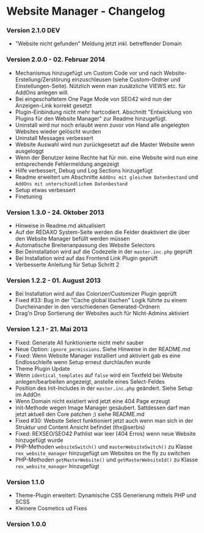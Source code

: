 Website Manager - Changelog
===========================

### Version 2.1.0 DEV

* "Website nicht gefunden" Meldung jetzt inkl. betreffender Domain

### Version 2.0.0 - 02. Februar 2014

* Mechanismus hinzugefügt um Custom Code vor und nach Website-Erstellung/Zerstörung einzuschleusen (siehe Custom-Ordner und Einstellungen-Seite). Nützlich wenn man zusätzliche VIEWS etc. für AddOns anlegen will.
* Bei eingeschaltetem One Page Mode von SEO42 wird nun der Anzeigen-Link korrekt gesetzt
* Plugin-Einbindung nicht mehr hartcodiert. Abschnitt "Entwicklung von Plugins für den Website Manager" zur Readme hinzugefügt.
* Uninstall wird nur noch erlaubt wenn zuvor von Hand alle angelegten Websites wieder gelöscht wurden
* Uninstall Messages verbessert
* Website Auswahl wird nun zurückgesetzt auf die Master Website wenn ausgeloggt
* Wenn der Benutzer keine Rechte hat für min. eine Website wird nun eine entsprechende Fehlermeldung angezeigt
* Hilfe verbessert, Debug und Log Sections hinzugefügt
* Readme erweitert um Abschnitte `AddOns mit gleichem Datenbestand` und `AddOns mit unterschiedlichem Datenbestand`
* Setup etwas verbessert
* Finetuning

### Version 1.3.0 - 24. Oktober 2013

* Hinweise in Readme.md aktualisiert
* Auf der REDAXO System-Seite werden die Felder deaktiviert die über den Website Manager befüllt werden müssen
* Automatische Breitenanpassung des Website Selectors
* Bei Deinstallation wird auf die Codezeile in der `master.inc.php` geprüft
* Bei Installation wird auf das Frontend Link Plugin geprüft
* Verbesserte Anleitung für Setup Schritt 2

### Version 1.2.2 - 01. August 2013

* Bei Installation wird auf das Colorizer/Customizer Plugin geprüft
* Fixed #33: Bug in der "Cache global löschen" Logik führte zu einem Durcheinander in den verschiedenen Generated-Ordnern
* Drag'n Drop Sortierung der Websites auch für Nicht-Admins aktiviert

### Version 1.2.1 - 21. Mai 2013

* Fixed: Generate All funktionierte nicht mehr sauber
* Neue Option: `ignore_permissions`. Siehe Hinweise in der README.md
* Fixed: Wenn Website Manager installiert und aktiviert gab es eine Endlosschleife wenn Setup erneut durchlaufen wurde
* Theme Plugin Update
* Wenn `identical_templates` auf `false` wird ein Textfeld bei Website anlegen/bearbeiten angezeigt, anstelle eines Select-Feldes
* Position des Init-Includes in der `master.inc.php` geändert. Siehe Setup im AddOn
* Wenn Domain nicht existiert wird jetzt eine 404 Page erzeugt
* Init-Methode wegen Image Manager gesäubert. Sattdessen darf man jetzt aktuell den Core patchen ;) siehe README.md
* Fixed #30: Website Select funktioniert jetzt auch wenn man sich in der Struktur und Content Ansicht befindet (thx@serbis)
* Fixed: REXSEO/SEO42 Pathlist war leer (404 Erros) wenn neue Website hinzugefügt wurde
* PHP-Methoden `websiteSwitch()` und `masterWebsiteSwitch()` zu Klasse `rex_website_manager` hinzugefügt um Websites on the fly zu switchen
* PHP-Methoden `getMasterWebsite()` und `getMasterWebsiteId()` zu Klasse `rex_website_manager` hinzugefügt

### Version 1.1.0

* Theme-Plugin erweitert: Dynamische CSS Generierung mittels PHP und SCSS
* Kleinere Cosmetics ud Fixes

### Version 1.0.0



